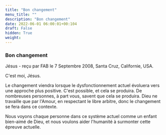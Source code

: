 ```yaml
---
title: "Bon changement"
menu_title: ""
description: "Bon changement"
date: 2022-06-01 06:00:01+00:104
draft: False
hidden: True
weight:
---
```

### Bon changement

Jésus - reçu par FAB le 7 Septembre 2008, Santa Cruz, Californie, USA.

C'est moi, Jésus.

Le changement viendra lorsque le dysfonctionnement actuel évoluera vers une approche plus positive. C'est possible, et cela se produira. De nombreuses personnes, à part vous, savent que cela se produira. Dieu ne travaille que par l'Amour, en respectant le libre arbitre, donc le changement se fera dans ce contexte.

Nous voyons chaque personne dans ce système actuel comme un enfant bien-aimé de Dieu, et nous voulons aider l'humanité à surmonter cette épreuve actuelle.
